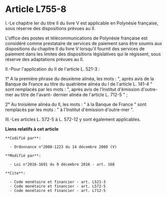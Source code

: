 # Article L755-8

I.-Le chapitre Ier du titre II du livre V est applicable en Polynésie française, sous réserve des dispositions prévues au
II. 

L'office des postes et télécommunications de Polynésie française est considéré comme prestataire de services de paiement sans
être soumis aux dispositions du chapitre II du livre V lorsqu'il fournit des services de paiement dans les limites des
dispositions législatives qui le régissent, sous réserve des adaptations prévues au II. 

II.-Pour l'application du II de l'article L. 521-3 : 

1° A la première phrase du deuxième alinéa, les mots : ", après avis de la Banque de France au titre du quatrième alinéa du I
de l'article L. 141-4 " sont remplacés par les mots : ", après avis de l'Institut d'émission d'outre-mer au titre de l'avant-
dernier alinéa de l'article L. 712-5 " ; 

2° Au troisième alinéa du II, les mots : " à la Banque de France " sont remplacés par les mots : " à l'Institut d'émission
d'outre-mer ". 

III.-Les articles L. 572-5 à L. 572-12 y sont également applicables.

**Liens relatifs à cet article**

	**Codifié par**:

	  - Ordonnance n°2000-1223 du 14 décembre 2000 (V)

	**Modifié par**:

	  - Loi n°2016-1691 du 9 décembre 2016 - art. 168

	**Cite**:

	  - Code monétaire et financier - art. L521-3
	  - Code monétaire et financier - art. L572-5
	  - Code monétaire et financier - art. L712-5
